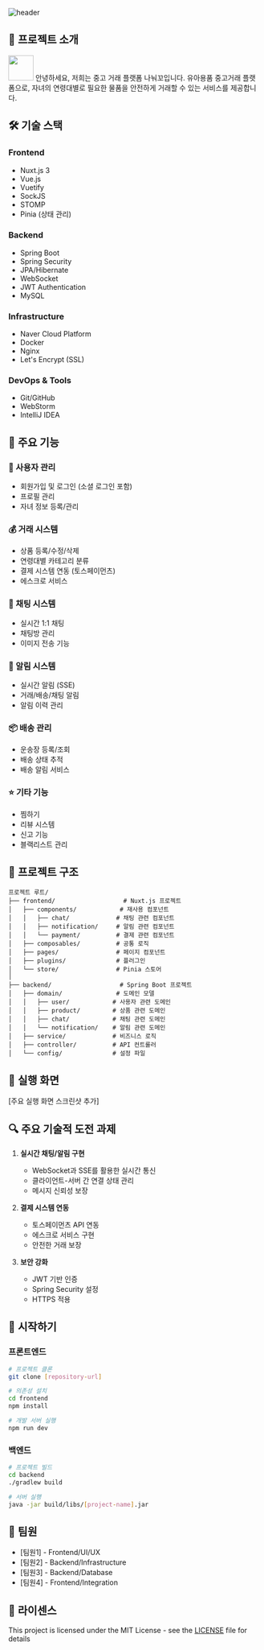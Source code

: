 ![header](https://capsule-render.vercel.app/api?type=wave&color=gradient&height=300&section=header&text=나눠꼬%20프로젝트&fontSize=40)

## 📌 프로젝트 소개
<img src="프로젝트로고" width="50" height="50"/> 안녕하세요, 저희는 중고 거래 플랫폼 나눠꼬입니다.
유아용품 중고거래 플랫폼으로, 자녀의 연령대별로 필요한 물품을 안전하게 거래할 수 있는 서비스를 제공합니다.

## 🛠 기술 스택
### Frontend
- Nuxt.js 3
- Vue.js
- Vuetify
- SockJS
- STOMP
- Pinia (상태 관리)

### Backend
- Spring Boot
- Spring Security
- JPA/Hibernate
- WebSocket
- JWT Authentication
- MySQL

### Infrastructure
- Naver Cloud Platform
- Docker
- Nginx
- Let's Encrypt (SSL)

### DevOps & Tools
- Git/GitHub
- WebStorm
- IntelliJ IDEA

## 🚀 주요 기능

### 👥 사용자 관리
- 회원가입 및 로그인 (소셜 로그인 포함)
- 프로필 관리
- 자녀 정보 등록/관리

### 💰 거래 시스템
- 상품 등록/수정/삭제
- 연령대별 카테고리 분류
- 결제 시스템 연동 (토스페이먼츠)
- 에스크로 서비스

### 💬 채팅 시스템
- 실시간 1:1 채팅
- 채팅방 관리
- 이미지 전송 기능

### 🔔 알림 시스템
- 실시간 알림 (SSE)
- 거래/배송/채팅 알림
- 알림 이력 관리

### 📦 배송 관리
- 운송장 등록/조회
- 배송 상태 추적
- 배송 알림 서비스

### ⭐ 기타 기능
- 찜하기
- 리뷰 시스템
- 신고 기능
- 블랙리스트 관리

## 🔧 프로젝트 구조
```
프로젝트 루트/
├── frontend/                   # Nuxt.js 프로젝트
│   ├── components/            # 재사용 컴포넌트
│   │   ├── chat/             # 채팅 관련 컴포넌트
│   │   ├── notification/     # 알림 관련 컴포넌트
│   │   └── payment/          # 결제 관련 컴포넌트
│   ├── composables/          # 공통 로직
│   ├── pages/                # 페이지 컴포넌트
│   ├── plugins/              # 플러그인
│   └── store/                # Pinia 스토어
│
├── backend/                   # Spring Boot 프로젝트
│   ├── domain/               # 도메인 모델
│   │   ├── user/            # 사용자 관련 도메인
│   │   ├── product/         # 상품 관련 도메인
│   │   ├── chat/            # 채팅 관련 도메인
│   │   └── notification/    # 알림 관련 도메인
│   ├── service/             # 비즈니스 로직
│   ├── controller/          # API 컨트롤러
│   └── config/              # 설정 파일
```

## 📱 실행 화면
[주요 실행 화면 스크린샷 추가]

## 🔍 주요 기술적 도전 과제
1. **실시간 채팅/알림 구현**
   - WebSocket과 SSE를 활용한 실시간 통신
   - 클라이언트-서버 간 연결 상태 관리
   - 메시지 신뢰성 보장

2. **결제 시스템 연동**
   - 토스페이먼츠 API 연동
   - 에스크로 서비스 구현
   - 안전한 거래 보장

3. **보안 강화**
   - JWT 기반 인증
   - Spring Security 설정
   - HTTPS 적용

## 🚀 시작하기

### 프론트엔드
```bash
# 프로젝트 클론
git clone [repository-url]

# 의존성 설치
cd frontend
npm install

# 개발 서버 실행
npm run dev
```

### 백엔드
```bash
# 프로젝트 빌드
cd backend
./gradlew build

# 서버 실행
java -jar build/libs/[project-name].jar
```

## 👥 팀원
- [팀원1] - Frontend/UI/UX
- [팀원2] - Backend/Infrastructure
- [팀원3] - Backend/Database
- [팀원4] - Frontend/Integration

## 📜 라이센스
This project is licensed under the MIT License - see the [LICENSE](LICENSE) file for details
